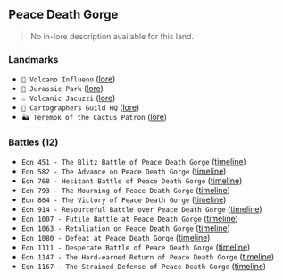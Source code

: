 ## Peace Death Gorge
> No in-lore description available for this land.

### Landmarks
- `🌋 Volcano Influeno` ([lore](<https://zeithalt.github.io//r/volcano_influeno.html>))
- `🦖 Jurassic Park` ([lore](<https://zeithalt.github.io//r/jurassic_park.html>))
- `♨️ Volcanic Jacuzzi` ([lore](<https://zeithalt.github.io//r/volcanic_jacuzzi.html>))
- `🧭 Cartographers Guild HQ` ([lore](<https://zeithalt.github.io//r/cartographers_guild_hq.html>))
- `🏜️ Teremok of the Cactus Patron` ([lore](<https://zeithalt.github.io//r/teremok_of_the_cactus_patron.html>))
### Battles (12)
- `Eon 451 - The Blitz Battle of Peace Death Gorge` ([timeline](<https://zeithalt.github.io//t/#eon0451>))
- `Eon 582 - The Advance on Peace Death Gorge` ([timeline](<https://zeithalt.github.io//t/#eon0582>))
- `Eon 768 - Hesitant Battle of Peace Death Gorge` ([timeline](<https://zeithalt.github.io//t/#eon0768>))
- `Eon 793 - The Mourning of Peace Death Gorge` ([timeline](<https://zeithalt.github.io//t/#eon0793>))
- `Eon 864 - The Victory of Peace Death Gorge` ([timeline](<https://zeithalt.github.io//t/#eon0864>))
- `Eon 914 - Resourceful Battle over Peace Death Gorge` ([timeline](<https://zeithalt.github.io//t/#eon0914>))
- `Eon 1007 - Futile Battle at Peace Death Gorge` ([timeline](<https://zeithalt.github.io//t/#eon1007>))
- `Eon 1063 - Retaliation on Peace Death Gorge` ([timeline](<https://zeithalt.github.io//t/#eon1063>))
- `Eon 1080 - Defeat at Peace Death Gorge` ([timeline](<https://zeithalt.github.io//t/#eon1080>))
- `Eon 1111 - Desperate Battle of Peace Death Gorge` ([timeline](<https://zeithalt.github.io//t/#eon1111>))
- `Eon 1147 - The Hard-earned Return of Peace Death Gorge` ([timeline](<https://zeithalt.github.io//t/#eon1147>))
- `Eon 1167 - The Strained Defense of Peace Death Gorge` ([timeline](<https://zeithalt.github.io//t/#eon1167>))
